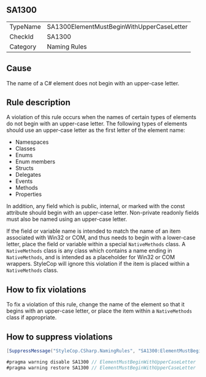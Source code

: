 ﻿## SA1300

<table>
<tr>
  <td>TypeName</td>
  <td>SA1300ElementMustBeginWithUpperCaseLetter</td>
</tr>
<tr>
  <td>CheckId</td>
  <td>SA1300</td>
</tr>
<tr>
  <td>Category</td>
  <td>Naming Rules</td>
</tr>
</table>

## Cause

The name of a C# element does not begin with an upper-case letter.

## Rule description

A violation of this rule occurs when the names of certain types of elements do not begin with an upper-case letter. The
following types of elements should use an upper-case letter as the first letter of the element name:

* Namespaces
* Classes
* Enums
* Enum members
* Structs
* Delegates
* Events
* Methods
* Properties

In addition, any field which is public, internal, or marked with the const attribute should begin with an upper-case
letter. Non-private readonly fields must also be named using an upper-case letter.

If the field or variable name is intended to match the name of an item associated with Win32 or COM, and thus needs to
begin with a lower-case letter, place the field or variable within a special `NativeMethods` class. A `NativeMethods`
class is any class which contains a name ending in `NativeMethods`, and is intended as a placeholder for Win32 or COM
wrappers. StyleCop will ignore this violation if the item is placed within a `NativeMethods` class.

## How to fix violations

To fix a violation of this rule, change the name of the element so that it begins with an upper-case letter, or place
the item within a `NativeMethods` class if appropriate.

## How to suppress violations

```csharp
[SuppressMessage("StyleCop.CSharp.NamingRules", "SA1300:ElementMustBeginWithUpperCaseLetter", Justification = "Reviewed.")]
```

```csharp
#pragma warning disable SA1300 // ElementMustBeginWithUpperCaseLetter
#pragma warning restore SA1300 // ElementMustBeginWithUpperCaseLetter
```
